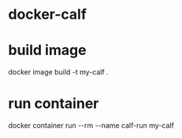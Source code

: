 # docker-calf

# build image
docker image build -t my-calf .

# run container
docker container run --rm --name calf-run my-calf